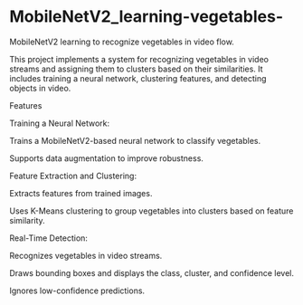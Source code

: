 # MobileNetV2_learning-vegetables-
MobileNetV2 learning to recognize vegetables in video flow.

This project implements a system for recognizing vegetables in video streams and assigning them to clusters based on their similarities. It includes training a neural network, clustering features, and detecting objects in video.

Features

Training a Neural Network:

Trains a MobileNetV2-based neural network to classify vegetables.

Supports data augmentation to improve robustness.

Feature Extraction and Clustering:

Extracts features from trained images.

Uses K-Means clustering to group vegetables into clusters based on feature similarity.

Real-Time Detection:

Recognizes vegetables in video streams.

Draws bounding boxes and displays the class, cluster, and confidence level.

Ignores low-confidence predictions.
